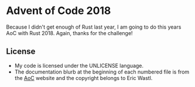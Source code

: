 Advent of Code 2018
===================

Because I didn't get enough of Rust last year, I am going to do this
years AoC with Rust 2018. Again, thanks for the challenge!

## License

- My code is licensed under the UNLICENSE language.
- The documentation blurb at the beginning of each numbered file is from the
  [AoC](http://adventofcode.com) website and the copyright belongs to Eric Wastl.
